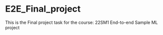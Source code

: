 # E2E_Final_project
This is the Final project task for the course: 22SM1 End-to-end Sample ML project
